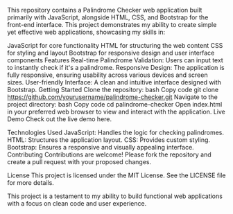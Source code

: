 This repository contains a Palindrome Checker web application built primarily with JavaScript, alongside HTML, CSS, and Bootstrap for the front-end interface. This project demonstrates my ability to create simple yet effective web applications, showcasing my skills in:

JavaScript for core functionality
HTML for structuring the web content
CSS for styling and layout
Bootstrap for responsive design and user interface components
Features
Real-time Palindrome Validation: Users can input text to instantly check if it's a palindrome.
Responsive Design: The application is fully responsive, ensuring usability across various devices and screen sizes.
User-friendly Interface: A clean and intuitive interface designed with Bootstrap.
Getting Started
Clone the repository:
bash
Copy code
git clone https://github.com/yourusername/palindrome-checker.git
Navigate to the project directory:
bash
Copy code
cd palindrome-checker
Open index.html in your preferred web browser to view and interact with the application.
Live Demo
Check out the live demo here.

Technologies Used
JavaScript: Handles the logic for checking palindromes.
HTML: Structures the application layout.
CSS: Provides custom styling.
Bootstrap: Ensures a responsive and visually appealing interface.
Contributing
Contributions are welcome! Please fork the repository and create a pull request with your proposed changes.

License
This project is licensed under the MIT License. See the LICENSE file for more details.

This project is a testament to my ability to build functional web applications with a focus on clean code and user experience.
